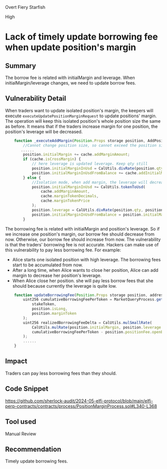 Overt Fiery Starfish

High

# Lack of timely update borrowing fee when update position's margin

## Summary
The borrow fee is related with initialMargin and leverage. When initialMargin/leverage changes, we need to update borrow fees.

## Vulnerability Detail
When traders want to update isolated position's margin, the keepers will execute `executeUpdatePositionMarginRequest` to update positions' margin.
The operation will keep this isolated position's whole position size the same as before. It means that if the traders increase margin for one position, the position's leverage will be decreased.

```javascript
    function _executeAddMargin(Position.Props storage position, AddPositionMarginCache memory cache) internal {
        //Cannot change position size, so cannot exceed the position size
       ......
        position.initialMargin += cache.addMarginAmount;
        if (cache.isCrossMargin) {
            // here leverage is updated leverage. Keep qty still
            position.initialMarginInUsd = CalUtils.divRate(position.qty, position.leverage);
            position.initialMarginInUsdFromBalance += cache.addInitialMarginFromBalance;
        } else {
            //Isolation mode, when add margin, the leverage will decrease.
            position.initialMarginInUsd += CalUtils.tokenToUsd(
                cache.addMarginAmount,
                cache.marginTokenDecimals,
                cache.marginTokenPrice
            );
            position.leverage = CalUtils.divRate(position.qty, position.initialMarginInUsd);
            position.initialMarginInUsdFromBalance = position.initialMarginInUsd;
        }
```
The borrowing fee is related with initialMargin and position's leverage. So if we increase one position's margin, our borrow fee should decrease from now. Otherwise, our borrow fee should increase from now.
The vulnerability is that the traders' borrowing fee is not accurate. Hackers can make use of this vulnerability to pay less borrowing fee.
For example:
- Alice starts one isolated position with high leverage. The borrowing fees start to be accumulated from now.
- After a long time, when Alice wants to close her position, Alice can add margin to decrease her position's leverage.
- When Alice close her position. she will pay less borrow fees that she should because currently the leverage is quite low.

```javascript
    function updateBorrowingFee(Position.Props storage position, address stakeToken) public {
        uint256 cumulativeBorrowingFeePerToken = MarketQueryProcess.getCumulativeBorrowingFeePerToken(
            stakeToken,
            position.isLong,
            position.marginToken
        );
        uint256 realizedBorrowingFeeDelta = CalUtils.mulSmallRate(
            CalUtils.mulRate(position.initialMargin, position.leverage - CalUtils.RATE_PRECISION),
            cumulativeBorrowingFeePerToken - position.positionFee.openBorrowingFeePerToken
        );
        ......
    }
```

## Impact
Traders can pay less borrowing fees than they should.

## Code Snippet
https://github.com/sherlock-audit/2024-05-elfi-protocol/blob/main/elfi-perp-contracts/contracts/process/PositionMarginProcess.sol#L340-L368

## Tool used

Manual Review

## Recommendation
Timely update borrowing fees.
